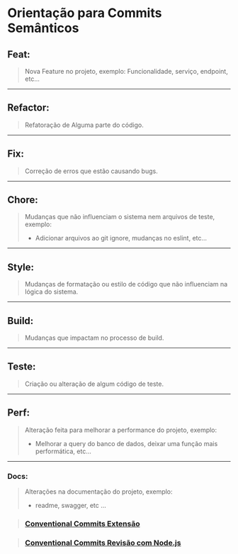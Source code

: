 # Orientação para Commits Semânticos

## Feat:

> Nova Feature no projeto, exemplo: Funcionalidade, serviço, endpoint, etc...

---

## Refactor:

> Refatoração de Alguma parte do código.

---

## Fix:

> Correção de erros que estão causando bugs.

---

## Chore:

> Mudanças que não influenciam o sistema nem arquivos de teste, exemplo:
>
> - Adicionar arquivos ao git ignore, mudanças no eslint, etc...

---

## Style:

> Mudanças de formatação ou estilo de código que não influenciam na lógica do sistema.

---

## Build:

> Mudanças que impactam no processo de build.

---

## Teste:

> Criação ou alteração de algum código de teste.

---

## Perf:

> Alteração feita para melhorar a performance do projeto, exemplo:
>
> - Melhorar a query do banco de dados, deixar uma função mais performática, etc...

---

### Docs:

> Alterações na documentação do projeto, exemplo:
>
> - readme, swagger, etc ...

> ### [Conventional Commits Extensão](https://marketplace.visualstudio.com/items?itemName=vivaxy.vscode-conventional-commits)

> ### [Conventional Commits Revisão com Node.js](https://commitlint.js.org/#/)
